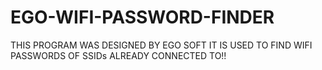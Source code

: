 # EGO-WIFI-PASSWORD-FINDER
THIS PROGRAM WAS DESIGNED BY EGO SOFT
IT IS USED TO FIND WIFI PASSWORDS OF SSIDs ALREADY CONNECTED TO!!
